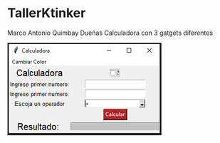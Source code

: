 # TallerKtinker
Marco Antonio Quimbay Dueñas
Calculadora con 3 gatgets diferentes 

![Image of Yaktocat](https://github.com/MarcoQuimbay/TallerKtinker/blob/main/Imagenes-Calculadora/Imagen1.PNG)
